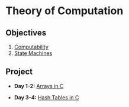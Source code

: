 # Theory of Computation

## Objectives

1. [Computability](objectives/computability)
2. [State Machines](objectives/state-machines)

## Project

* **Day 1-2:** [Arrays in C](https://github.com/LambdaSchool/Arrays)

* **Day 3-4:** [Hash Tables in C](https://github.com/LambdaSchool/Hash-Tables)
